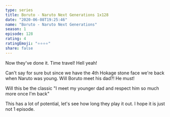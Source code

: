 ```yaml
---
type: series
title: Boruto - Naruto Next Generations 1x128
date: "2020-06-08T19:25:46"
name: "Boruto - Naruto Next Generations"
season: 1
episode: 128
rating: 4
ratingEmoji: "⭐️⭐️⭐️⭐️"
share: false
---
```


Now they've done it. Time travel! Hell yeah!

Can't say for sure but since we have the 4th Hokage stone face we're back when Naruto was young. Will Boruto meet his dad?! He must!

Will this be the classic "I meet my younger dad and respect him so much more once I'm back"

This has a lot of potential, let's see how long they play it out. I hope it is just not 1 episode.
